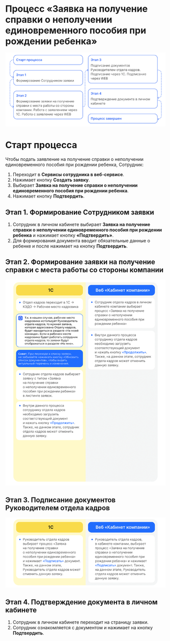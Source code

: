 # Процесс «Заявка на получение справки о неполучении единовременного пособия при рождении ребенка»

![](./assets/1.png)

# Старт процесса

Чтобы подать заявление на получение справки о неполучении единовременного пособия при рождении ребенка, Сотрудник:
1. Переходит в **Сервисы сотрудника в веб-сервисе**.
2. Нажимает кнопку **Создать заявку**. 
3. Выбирает **Заявка на получение справки о неполучении единовременного пособия при рождении ребенка**.
4. Нажимает кнопку **Подтвердить**.

## Этап 1. Формирование Сотрудником заявки
1. Сотрудник в личном кабинете выбирает **Заявка на получение справки о неполучении единовременного пособия при рождении ребенка** и нажимает кнопку **«Подтвердить»**.
2. Для формирования документа вводит обязательные данные о ребенке и после нажимает на кнопку **Подтвердить**.

## Этап 2. Формирование заявки на получение справки с места работы со стороны компании

![](./assets/2.png)

## Этап 3. Подписание документов Руководителем отдела кадров

![](./assets/3.png)

## Этап 4. Подтверждение документа в личном кабинете

1. Сотрудник в личном кабинете переходит на страницу заявки.
2. Сотрудник ознакомляется с документом и нажимает на кнопку **Подтвердить**.